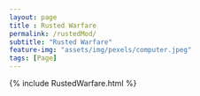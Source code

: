```yaml
--- 
layout: page
title : Rusted Warfare
permalink: /rustedMod/
subtitle: "Rusted Warfare" 
feature-img: "assets/img/pexels/computer.jpeg"
tags: [Page]
---
```



{% include RustedWarfare.html %}